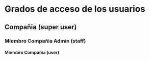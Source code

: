 # Grados de acceso de los usuarios

## Compañia (super user)

### Miembro Compañia Admin (staff)

#### Miembro Compañia  (user)

